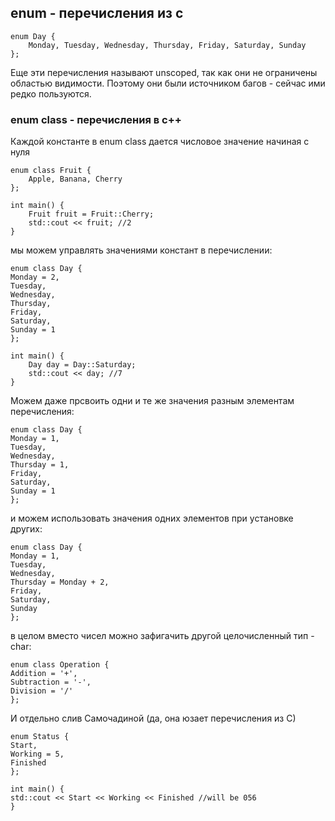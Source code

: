 ## enum - перечисления из с

```
enum Day {
	Monday, Tuesday, Wednesday, Thursday, Friday, Saturday, Sunday
};
```

Еще эти перечисления называют unscoped, так как они не ограничены областью видимости. Поэтому они были источником багов - сейчас ими редко пользуются.

### enum class - перечисления в с++
Каждой константе в enum class дается числовое значение начиная с нуля
```
enum class Fruit {
	Apple, Banana, Cherry
};

int main() {
	Fruit fruit = Fruit::Cherry;
	std::cout << fruit; //2
}
```

мы можем управлять значениями констант в перечислении:
```
enum class Day {
Monday = 2, 
Tuesday, 
Wednesday,
Thursday,
Friday, 
Saturday,
Sunday = 1
};

int main() {
	Day day = Day::Saturday;
	std::cout << day; //7
}
```
Можем даже прсвоить одни и те же значения разным элементам перечисления:
```
enum class Day {
Monday = 1, 
Tuesday, 
Wednesday,
Thursday = 1,
Friday, 
Saturday,
Sunday = 1
};
```

и можем использовать значения одних элементов при установке других:
```
enum class Day {
Monday = 1, 
Tuesday, 
Wednesday,
Thursday = Monday + 2,
Friday, 
Saturday,
Sunday
};
```
в целом вместо чисел можно зафигачить другой целочисленный тип - char:
```
enum class Operation {
Addition = '+',
Subtraction = '-',
Division = '/'
};
```

И отдельно слив Самочадиной (да, она юзает перечисления из С)
```
enum Status {
Start, 
Working = 5,
Finished
};

int main() {
std::cout << Start << Working << Finished //will be 056
}
```